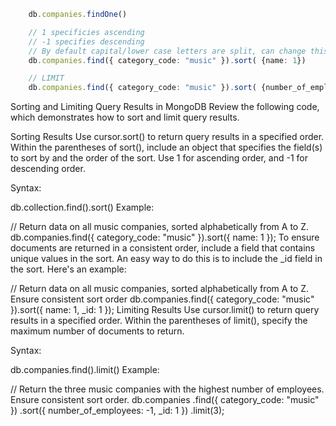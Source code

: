 ```typescript
    db.companies.findOne()

    // 1 specificies ascending
    // -1 specifies descending
    // By default capital/lower case letters are split, can change this in options
    db.companies.find({ category_code: "music" }).sort( {name: 1})

    // LIMIT
    db.companies.find({ category_code: "music" }).sort( {number_of_employees: -1}).limit(3)

```


Sorting and Limiting Query Results in MongoDB
Review the following code, which demonstrates how to sort and limit query results.

Sorting Results
Use cursor.sort() to return query results in a specified order. Within the parentheses of sort(), include an object that specifies the field(s) to sort by and the order of the sort. Use 1 for ascending order, and -1 for descending order.

Syntax:

db.collection.find(<query>).sort(<sort>)
Example:

// Return data on all music companies, sorted alphabetically from A to Z.
db.companies.find({ category_code: "music" }).sort({ name: 1 });
To ensure documents are returned in a consistent order, include a field that contains unique values in the sort. An easy way to do this is to include the _id field in the sort. Here's an example:

// Return data on all music companies, sorted alphabetically from A to Z. Ensure consistent sort order
db.companies.find({ category_code: "music" }).sort({ name: 1, _id: 1 });
Limiting Results
Use cursor.limit() to return query results in a specified order. Within the parentheses of limit(), specify the maximum number of documents to return.

Syntax:

db.companies.find(<query>).limit(<number>)
Example:

// Return the three music companies with the highest number of employees. Ensure consistent sort order.
db.companies
  .find({ category_code: "music" })
  .sort({ number_of_employees: -1, _id: 1 })
  .limit(3);
